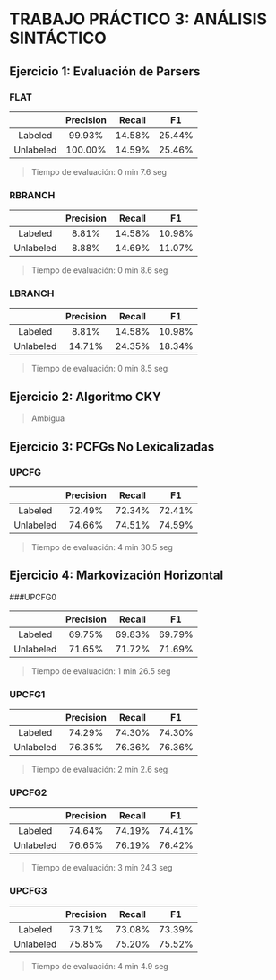 TRABAJO PRÁCTICO 3: ANÁLISIS SINTÁCTICO
=======================================

Ejercicio 1: Evaluación de Parsers
----------------------------------

### FLAT

|  | Precision | Recall | F1 |
| :---: | :---: | :---: | :---: |
| Labeled | 99.93% | 14.58% | 25.44% |
| Unlabeled | 100.00% | 14.59% | 25.46% |

> Tiempo de evaluación: 0 min 7.6 seg


### RBRANCH

|  | Precision | Recall | F1 |
| :---: | :---: | :---: | :---: |
| Labeled | 8.81% | 14.58% | 10.98% |
| Unlabeled | 8.88% | 14.69% | 11.07% |

> Tiempo de evaluación: 0 min 8.6 seg


### LBRANCH

|  | Precision | Recall | F1 |
| :---: | :---: | :---: | :---: |
| Labeled | 8.81% | 14.58% | 10.98% |
| Unlabeled | 14.71% | 24.35% | 18.34% |

> Tiempo de evaluación: 0 min 8.5 seg


Ejercicio 2: Algoritmo CKY
--------------------------

> Ambigua

Ejercicio 3: PCFGs No Lexicalizadas
-----------------------------------

### UPCFG

|  | Precision | Recall | F1 |
| :---: | :---: | :---: | :---: |
| Labeled | 72.49% | 72.34% | 72.41% |
| Unlabeled | 74.66% | 74.51% | 74.59% |

> Tiempo de evaluación: 4 min 30.5 seg


Ejercicio 4: Markovización Horizontal
-------------------------------------

###UPCFG0

|  | Precision | Recall | F1 |
| :---: | :---: | :---: | :---: |
| Labeled | 69.75% | 69.83% | 69.79% |
| Unlabeled | 71.65% | 71.72% | 71.69% |

> Tiempo de evaluación: 1 min 26.5 seg

### UPCFG1

|  | Precision | Recall | F1 |
| :---: | :---: | :---: | :---: |
| Labeled | 74.29% | 74.30% | 74.30% |
| Unlabeled | 76.35% | 76.36% | 76.36% |

> Tiempo de evaluación: 2 min 2.6 seg


### UPCFG2

|  | Precision | Recall | F1 |
| :---: | :---: | :---: | :---: |
| Labeled | 74.64% | 74.19% | 74.41% |
| Unlabeled | 76.65% | 76.19% | 76.42% |

> Tiempo de evaluación: 3 min 24.3 seg


### UPCFG3

|  | Precision | Recall | F1 |
| :---: | :---: | :---: | :---: |
| Labeled | 73.71% | 73.08% | 73.39% |
| Unlabeled | 75.85% | 75.20% | 75.52% |

> Tiempo de evaluación: 4 min 4.9 seg